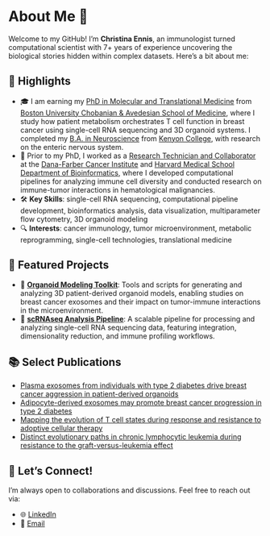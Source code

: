 # About Me 👋

Welcome to my GitHub! I’m **Christina Ennis**, an immunologist turned computational scientist with 7+ years of experience uncovering the biological stories hidden within complex datasets. Here’s a bit about me:

## 🌟 Highlights
- 🎓 I am earning my [PhD in Molecular and Translational Medicine](https://www.bumc.bu.edu/gms/mtm/) from [Boston University Chobanian & Avedesian School of Medicine](https://www.bumc.bu.edu/camed/), where I study how patient metabolism orchestrates T cell function in breast cancer using single-cell RNA sequencing and 3D organoid systems. I completed my [B.A. in Neuroscience](https://www.kenyon.edu/academics/departments-and-majors/neuroscience/) from [Kenyon College](https://www.kenyon.edu/), with research on the enteric nervous system.
- 🧬 Prior to my PhD, I worked as a [Research Technician and Collaborator](https://wulab.dfci.harvard.edu/) at the [Dana-Farber Cancer Institute](https://www.dana-farber.org/) and [Harvard Medical School Department of Bioinformatics](https://dbmi.hms.harvard.edu/), where I developed computational pipelines for analyzing immune cell diversity and conducted research on immune-tumor interactions in hematological malignancies. 
- 🛠 **Key Skills**: single-cell RNA sequencing, computational pipeline development, bioinformatics analysis, data visualization, multiparameter flow cytometry, 3D organoid modeling
- 🔍 **Interests**: cancer immunology, tumor microenvironment, metabolic reprogramming, single-cell technologies, translational medicine

## 🔧 Featured Projects
- 🔬 [**Organoid Modeling Toolkit**](https://github.com/montilab/BrCaExoPDO): Tools and scripts for generating and analyzing 3D patient-derived organoid models, enabling studies on breast cancer exosomes and their impact on tumor-immune interactions in the microenvironment.
- 🧪 [**scRNAseq Analysis Pipeline**](https://github.com/robertfisher002/CoREST_Splicing/tree/main/Mouse%20%26%20Immunotherapy): A scalable pipeline for processing and analyzing single-cell RNA sequencing data, featuring integration, dimensionality reduction, and immune profiling workflows.
  
## 📚 Select Publications
- [Plasma exosomes from individuals with type 2 diabetes drive breast cancer aggression in patient-derived organoids](https://www.biorxiv.org/content/10.1101/2024.09.13.612950v1.abstract)
- [Adipocyte-derived exosomes may promote breast cancer progression in type 2 diabetes](https://www.science.org/doi/abs/10.1126/scisignal.abj2807)
- [Mapping the evolution of T cell states during response and resistance to adoptive cellular therapy](https://www.cell.com/cell-reports/fulltext/S2211-1247(21)01471-6?uuid=uuid%3A63dbab9e-54c6-4754-aade-893ea3b145da)
- [Distinct evolutionary paths in chronic lymphocytic leukemia during resistance to the graft-versus-leukemia effect](https://pmc.ncbi.nlm.nih.gov/articles/PMC7829680/)

## 💬 Let’s Connect!
I’m always open to collaborations and discussions. Feel free to reach out via:
- 🌐 [LinkedIn](https://www.linkedin.com/in/ennisc/)
- 📧 [Email](mailto:ennisc@bu.edu)

<!--
**csennis/csennis** is a ✨ _special_ ✨ repository because its `README.md` (this file) appears on your GitHub profile.

Here are some ideas to get you started:

- 🔭 I’m currently working on ...
- 🌱 I’m currently learning ...
- 👯 I’m looking to collaborate on ...
- 🤔 I’m looking for help with ...
- 💬 Ask me about ...
- 📫 How to reach me: ...
- 😄 Pronouns: ...
- ⚡ Fun fact: ...
-->
